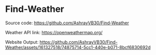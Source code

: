 # Find-Weather

Source code: https://github.com/AshrayVB30/Find-Weather

Weather API link: https://openweathermap.org/

Website Output: https://github.com/AshrayVB30/Find-Weather/assets/161327518/74875714-5cc1-440e-b071-8bcf6830692d

